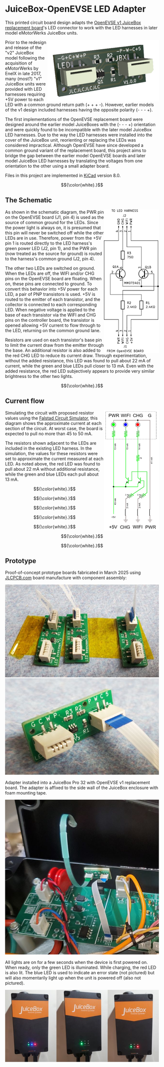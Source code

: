 # JuiceBox-OpenEVSE LED Adapter

This printed circuit board design adapts the 
[OpenEVSE v1 JuiceBox replacement board](https://store.openevse.com/collections/all-products/products/replacement-electronics-for-juicebox-v1-metal-black-and-orange)'s 
LED connector to work with the LED harnesses in later model eMotorWerks JuiceBox units.

<img src="./docs/img/rendering.png" align="right" alt="Rendering of the circuit board">

Prior to the redesign and release of the "v2" JuiceBox model following the acquisition of 
eMotorWerks by EnelX in late 2017, many (most?) "v1" JuiceBox units were provided 
with LED harnesses requiring +5V power to each LED with a common ground return path (+ + + -). 
However, earlier models of the v1 design included harnesses having the opposite polarity (- - - +).

The first implementations of the OpenEVSE replacement board were designed around the 
earlier model JuiceBoxes with the (- - - +) orientation and were quickly found to be incompatible 
with the later model JuiceBox LED harnesses.  Due to the way the LED harnesses were installed into 
the cover of the JuiceBox unit, reorienting or replacing the LEDs was considered impractical. 
Although OpenEVSE have since developed a common ground variant of the replacement board, 
this project aims to bridge the gap between the earlier model OpenEVSE boards and later model 
JuiceBox LED harnesses by translating the voltages from one orientation to the other using a small 
adapter board.

Files in this project are implemented in [KiCad](https://www.kicad.org) version 8.0.

$${\color{white}.}$$

## The Schematic

<img src="./docs/img/schematic.svg" align="right" alt="Electrical circuit schematic diagram"
width="180">

As shown in the schematic diagram, the PWR pin on the OpenEVSE board (J1, pin 4) is used as the 
source of common ground for the LEDs.  Since the power light is always on, it is presumed that 
this pin will never be switched off while the other LEDs are in use.  Therefore, power from the 
+5V pin 1 is routed directly to the LED harness's green power LED (J2, pin 1), and the PWR pin 
(now treated as the source for ground) is routed to the harness's common ground (J2, pin 4).

The other two LEDs are switched on ground.  When the LEDs are off, the WIFI and/or CHG pins on 
the OpenEVSE board are floating.  When on, these pins are connected to ground.  To convert this 
behavior into +5V power for each LED, a pair of PNP transistors is used.  +5V is routed to the 
emitter of each transistor, and the collector is connected to each corresponding LED.  When 
negative voltage is applied to the base of each transistor via the WIFI and CHG pins on the 
controller board, the transistor is opened allowing +5V current to flow through to the LED, 
returning on the common ground lane.

Resistors are used on each transistor's base pin to limit the current draw from the emitter 
through the base.  An additional resistor is also added to the red CHG LED to reduce its 
current draw.  Through experimentation, without the added resistance, this LED was found to pull 
about 22 mA of current, while the green and blue LEDs pull closer to 13 mA.  Even with the added 
resistance, the red LED subjectively appears to provide very similar brightness to the other 
two lights.

$${\color{white}.}$$

## Current flow

<img src="./docs/img/circuit-sim.png" align="right" alt="Electrical circuit simulation" width="180">

Simulating the circuit with proposed resistor values using the 
[Falstad Circuit Simulator](https://www.falstad.com), 
this diagram shows the approximate current at each section of the circuit.  At worst case, 
the board is expected to pull no more than 45 to 50 mA. 

The resistors shown adjacent to the LEDs are included in the existing LED harness. 
In the simulation, the values for these resistors were set to approximate the current 
measured at each LED.  As noted above, the red LED was found to pull about 22 mA without 
additional resistance, while the green and blue LEDs each pull about 13 mA.

$${\color{white}.}$$

$${\color{white}.}$$

$${\color{white}.}$$

$${\color{white}.}$$

$${\color{white}.}$$

$${\color{white}.}$$

$${\color{white}.}$$

## Prototype

Proof-of-concept prototype boards fabricated in March 2025 using [JLCPCB.com](https://jlcpcb.com) 
board manufacture with component assembly:

<img src="./docs/img/adapters.jpg" alt="Collection of three adapters on a piece of yellow tape">

<img src="./docs/img/adapter.jpg" alt="Closeup of a single adapter board with FFC cable">

Adapter installed into a JuiceBox Pro 32 with OpenEVSE v1 replacement board.  The adapter is 
affixed to the side wall of the JuiceBox enclosure with foam mounting tape.

<img src="./docs/img/installation.jpg" alt = "View of the board installed into the JuiceBox">

All lights are on for a few seconds when the device is first powered on.  When ready, only the 
green LED is illuminated.  While charging, the red LED is also lit.  The blue LED is used to 
indicate an error state (not pictured) but will also momentarily light up when the unit is 
powered off (also not pictured).

<img src="./docs/img/juiceboxes.jpg" alt = "Three photos of a JuiceBox showing working LEDs">
